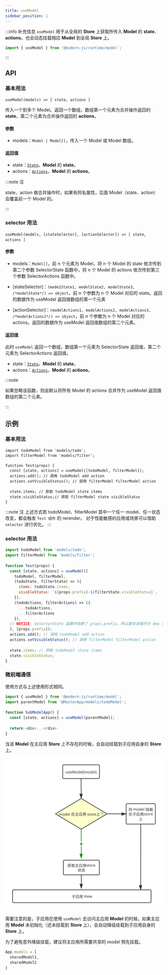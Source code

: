 ```yaml
---
title: useModel
sidebar_position: 1
---
```


:::info 补充信息
`useModel` 用于从全局的 **Store** 上获取所传入 **Model** 的 **state**、**actions**。也会动态挂载相应 **Model** 到全局 **Store** 上。
```ts
import { useModel } from '@modern-js/runtime/model';
```
:::

## API

### 基本用法

`useModel(models) => [ state, actions ]`

传入一个到多个 Model。返回一个数组，数组第一个元素为合并操作返回的 **state**，第二个元素为合并操作返回的 **actions**。

#### 参数

- models：`Model | Model[]`，传入一个 Model 或 Model 数组。
#### 返回值

- state：[`State`](/docs/apis/runtime/model/state)，**Model** 的 **state**。
- actions：[`Actions`](/docs/apis/runtime/model/actions)，**Model** 的 **actions**。

:::note 注

state、action 做合并操作时，如果有同名属性，后面 Model（state、action） 会覆盖前一个 Model 的。

:::

### selector 用法

`useModel(models, [stateSelector], [actionSelector]) => [ state, actions ]`


#### 参数

- models：`Model[]`，前 n 个元素为 Model，将 n 个 Model 的 state 依次传到第二个参数 SelectorState 函数中，将 n 个 Model 的 actions 依次传到第三个参数 SelectorActions 函数中。

- [stateSelector]：`(mode1State1, modelState2, modelState3, /*modelState*/) => object`，前 n 个参数为 n 个 Model 对应的 state。返回的数据作为 useModel 返回值数组的第一个元素

- [actionSelector]：`(modelActions1, modelActions2, modelActions3, /*modelActions1*/) => object`，前 n 个参数为 n 个 Model 对应的 actions。返回的数据作为 useModel 返回值数组的第二个元素。

#### 返回值

此时 `useModel` 返回一个数组，数组第一个元素为 SelectorState 返回值，第二个元素为 SelectorActions 返回值。

- state：[`State`](/docs/apis/runtime/model/state)，**Model** 的 **state**。
- actions：[`Actions`](/docs/apis/runtime/model/actions)，**Model** 的 **actions**。


:::note

如果忽略该函数，则会默认将所有 Model 的 actions 合并作为 useModel 返回值数组的第二个元素。

:::

## 示例

### 基本用法

```tsx
import todoModel from 'models/todo';
import filterModel from 'models/filter';

function Test(props) {
  const [state, actions] = useModel([todoModel, filterModel]);
  actions.add(); // 调用 todoModel add action
  actions.setVisibleStatus(); // 调用 filterModel filterModel action

  state.items; // 获取 todoModel state items
  state.visibleStatus;// 获取 filterModel state visibleStatus
}
```

:::note 注
上述方式若 todoModel、filterModel 其中一个任一 model、任一状态改变，都会触发 `Test 组件` 的 rerender。
对于性能敏感的应用或场景可以借助 `selector` 进行优化。
:::

### selector 用法

```javascript
import todoModel from 'models/todo';
import filterModel from 'models/filter';

function Test(props) {
  const [state, actions] = useModel([
    todoModel, filterModel,
    (todoState, filterState) => ({
      items: todoState.items,
      visibleStatus: `${props.prefix}-${filterState.visibleStatus}`,
    }),
    (todoActions, filterActions) => ({
      ...todoActions,
      ...filterActions
    }),
  // NOTICE: SelectorState 函数中依赖了 props.prefix，所以要将该值作为 dep 传入
  ], [props.prefix]);
  actions.add(); // 调用 todoModel add action
  actions.setVisibleStatus(); // 调用 filterModel filterModel action

  state.items; // 获取 todoModel state items
  state.visibleStatus;
}
```

### 微前端通信

使用方式与上述使用形式相同。

```ts
import { useModel } from '@modern-js/runtime/model';
import parentModel from '@MasterApp/models/todoModel';

function SubModelApp() {
  const [state, actions] = useModel(parentModel);

  return <div>...</div>
}
```

当该 **Model** 在主应用 **Store** 上不存在的时候，会自动挂载到子应用自身的 **Store** 上。

![微前端通信流程图](../assets/mf-communicate.svg)

需要注意的是，子应用在使用 `useModel` 去访问主应用 **Model** 的时候，如果主应用 **Model** 未初始化（还未挂载到 **Store** 上），会自动降级挂载到子应用自身的 **Store** 上。

为了避免意外降级挂载，建议将主应用所需要共享的 model 预先挂载。

```ts
App.models = [
  sharedModel1,
  sharedModel2
]
```
